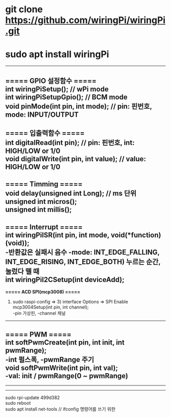 # git clone https://github.com/wiringPi/wiringPi.git<br/>
# sudo apt install wiringPi<br/>
-------
**===== GPIO 설정함수 =====**<br/>
int wiringPiSetup();                    // wPi mode<br/>
int wiringPiSetupGpio();                // BCM mode<br/>
void pinMode(int pin, int mode);        // pin: 핀번호, mode: INPUT/OUTPUT<br/>
--------
**===== 입출력함수 =====**<br/>
int digitalRead(int pin);               // pin: 핀번호, int: HIGH/LOW or 1/0<br/>
void digitalWrite(int pin, int value);  // value: HIGH/LOW or 1/0<br/>
--------
**===== Timming =====**<br/>
void delay(unsigned int Long);          // ms 단위<br/>
unsigned int micros();<br/>
unsigned int millis();<br/>
---------
**===== Interrupt =====**<br/>
int wiringPiISR(int pin, int mode, void(*function)(void));<br/>
-반환값은 실패시 음수
-mode: INT_EDGE_FALLING, INT_EDGE_RISING, INT_EDGE_BOTH) 누르는 순간, 눌렀다 뗄 때<br/>
int wiringPiI2CSetup(int deviceAdd);<br/>
-----------
**===== ACD SPI(mcp3008) =====**<br/>
1. sudo raspi-config => 3) interface Options => SPI Enable<br/>
mcp3004Setup(int pin, int channel);<br/>
-pin 가상핀, -channel 채널<br/>
-------------
**===== PWM =====**<br/>
int softPwmCreate(int pin, int init, int pwmRange);<br/>
-int 펄스폭, -pwmRange 주기<br/>
void softPwmWrite(int pin, int val);<br/>
-val: init / pwmRange(0 ~ pwmRange)<br/>
-------------
-------------
-------------
sudo rpi-update 499d382<br/>
sudo reboot<br/>
sudo apt install net-tools  // ifconfig 명령어를 쓰기 위한<br/>
